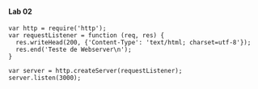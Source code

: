 #### <i class="icon-file"></i>Lab 02

    var http = require('http');
    var requestListener = function (req, res) {
      res.writeHead(200, {'Content-Type': 'text/html; charset=utf-8'});
      res.end('Teste de Webserver\n');
    }

    var server = http.createServer(requestListener);
    server.listen(3000);
